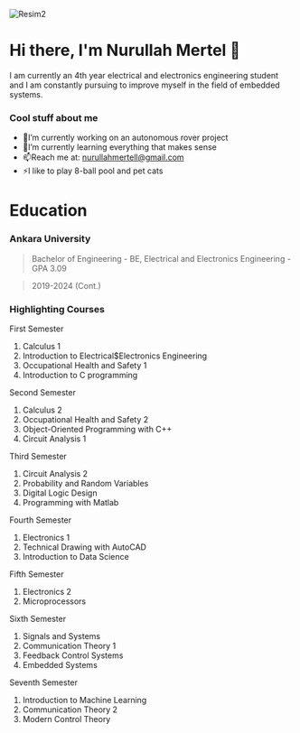 
  ![Resim2](https://github.com/nurullahmertel/nurullahmertel/assets/128043817/9d4d5819-8326-4a33-a050-c4d46772b9d0)


# Hi there, I'm Nurullah Mertel 👋
I am currently an 4th year electrical and electronics engineering student and I am constantly pursuing to improve myself in the field of embedded systems.

### Cool stuff about me
* 🔭I’m currently working on an autonomous rover project
* 🌱I’m currently learning everything that makes sense
* 📫Reach me at: nurullahmertell@gmail.com
* ⚡I like to play 8-ball pool and pet cats

# Education
### Ankara University
> Bachelor of Engineering - BE, Electrical and Electronics Engineering - GPA 3.09

> 2019-2024 (Cont.)

### Highlighting Courses 
First Semester
1. Calculus 1
2. Introduction to Electrical$Electronics Engineering
3. Occupational Health and Safety 1
4. Introduction to C programming

Second Semester
1. Calculus 2
2. Occupational Health and Safety 2
3. Object-Oriented Programming with C++
4. Circuit Analysis 1

Third Semester
1. Circuit Analysis 2
2. Probability and Random Variables
3. Digital Logic Design
4. Programming with Matlab

Fourth Semester
1. Electronics 1
2. Technical Drawing with AutoCAD
3. Introduction to Data Science

Fifth Semester
1. Electronics 2
2. Microprocessors

Sixth Semester
1. Signals and Systems
2. Communication Theory 1
3. Feedback Control Systems
4. Embedded Systems

Seventh Semester
1. Introduction to Machine Learning
2. Communication Theory 2
3. Modern Control Theory
